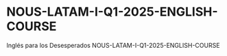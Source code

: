 # NOUS-LATAM-I-Q1-2025-ENGLISH-COURSE
Inglés para los Desesperados NOUS-LATAM-I-Q1-2025-ENGLISH-COURSE
